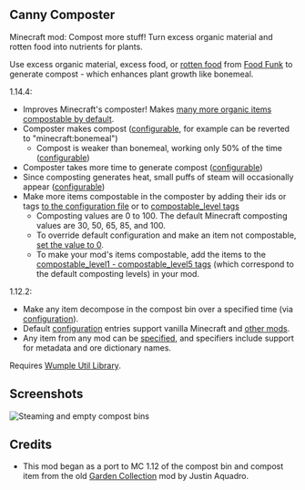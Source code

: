 ## Canny Composter

Minecraft mod: Compost more stuff!  Turn excess organic material and rotten food into nutrients for plants.

Use excess organic material, excess food, or [rotten food](https://github.com/Stormwind99/FoodFunk/wiki/Rotten-food) from [Food Funk](https://github.com/Stormwind99/FoodFunk) to generate compost - which enhances plant growth like bonemeal.

1.14.4:
* Improves Minecraft's composter!  Makes [many more organic items compostable by default](https://github.com/Stormwind99/CannyComposter/blob/1.14.4/src/main/java/com/wumple/cannycomposter/CompostablesConfig.java#L119).
* Composter makes compost ([configurable](https://github.com/Stormwind99/CannyComposter/blob/1.14.4/other/configuration/cannycomposter-common.toml#L25), for example can be reverted to "minecraft:bonemeal")
   * Compost is weaker than bonemeal, working only 50% of the time ([configurable](https://github.com/Stormwind99/CannyComposter/blob/1.14.4/other/configuration/cannycomposter-common.toml#L11))
* Composter takes more time to generate compost ([configurable](https://github.com/Stormwind99/CannyComposter/blob/1.14.4/other/configuration/cannycomposter-common.toml#L13))
* Since composting generates heat, small puffs of steam will occasionally appear ([configurable](https://github.com/Stormwind99/CannyComposter/blob/1.14.4/other/configuration/cannycomposter-common.toml#L22))
* Make more items compostable in the composter by adding their ids or tags [to the configuration file](https://github.com/Stormwind99/CannyComposter/blob/1.14.4/other/configuration/cannycomposter-common.toml#L27) or to [compostable_level tags](https://github.com/Stormwind99/CannyComposter/tree/1.14.4/src/main/resources/data/forge/tags/items)
   * Composting values are 0 to 100.  The default Minecraft composting values are 30, 50, 65, 85, and 100.
   * To override default configuration and make an item not compostable, [set the value to 0](https://github.com/Stormwind99/CannyComposter/blob/1.14.4/other/configuration/cannycomposter-common.toml#L30).
   * To make your mod's items compostable, add the items to the [compostable_level1 - compostable_level5 tags](https://github.com/Stormwind99/CannyComposter/tree/1.14.4/src/main/resources/data/forge/tags/items) (which correspond to the default composting levels) in your mod.

1.12.2:
* Make any item decompose in the compost bin over a specified time (via [configuration](https://github.com/Stormwind99/CannyComposter/wiki/Configuration)).
* Default [configuration](https://github.com/Stormwind99/CannyComposter/wiki/Configuration) entries support vanilla Minecraft and [other mods](https://github.com/Stormwind99/CannyComposter/wiki/Compatibility). 
* Any item from any mod can be [specified](https://github.com/Stormwind99/CannyComposter/wiki/Configuration), and specifiers include support for metadata and ore dictionary names.

Requires [Wumple Util Library](https://github.com/Stormwind99/WumpleUtil).

## Screenshots

![Steaming and empty compost bins](https://github.com/Stormwind99/CannyComposter/raw/master/other/screenshots/screenshot-0.png)

## Credits

 * This mod began as a port to MC 1.12 of the compost bin and compost item from the old [Garden Collection](https://github.com/jaquadro/GardenCollection) mod by Justin Aquadro.
